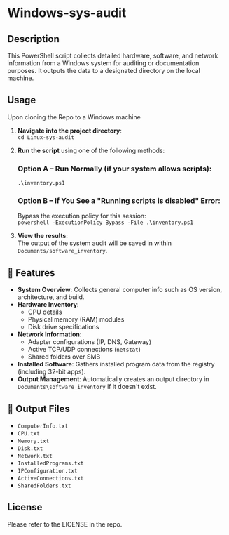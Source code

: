 # Windows-sys-audit

## Description

This PowerShell script collects detailed hardware, software, and network information from a Windows system for auditing or documentation purposes. It outputs the data to a designated directory on the local machine.

## Usage

Upon cloning the Repo to a Windows machine

1. **Navigate into the project directory**:  
   `cd Linux-sys-audit`

2. **Run the script** using one of the following methods:

   ### Option A – Run Normally (if your system allows scripts):  
   `.\inventory.ps1`

   ### Option B – If You See a "Running scripts is disabled" Error:  
   Bypass the execution policy for this session:  
   `powershell -ExecutionPolicy Bypass -File .\inventory.ps1`

3. **View the results**:  
   The output of the system audit will be saved in within `Documents/software_inventory`.

## 📁 Features

- **System Overview**: Collects general computer info such as OS version, architecture, and build.
- **Hardware Inventory**:
  - CPU details
  - Physical memory (RAM) modules
  - Disk drive specifications
- **Network Information**:
  - Adapter configurations (IP, DNS, Gateway)
  - Active TCP/UDP connections (`netstat`)
  - Shared folders over SMB
- **Installed Software**: Gathers installed program data from the registry (including 32-bit apps).
- **Output Management**: Automatically creates an output directory in `Documents\software_inventory` if it doesn't exist.

## 📄 Output Files
- `ComputerInfo.txt`
- `CPU.txt`
- `Memory.txt`
- `Disk.txt`
- `Network.txt`
- `InstalledPrograms.txt`
- `IPConfiguration.txt`
- `ActiveConnections.txt`
- `SharedFolders.txt`

## License 

Please refer to the LICENSE in the repo.
